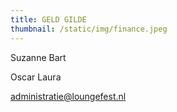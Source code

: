 ```yaml
---
title: GELD GILDE
thumbnail: /static/img/finance.jpeg
---
```

S﻿uzanne  B﻿art

O﻿scar  L﻿aura

administratie@loungefest.nl